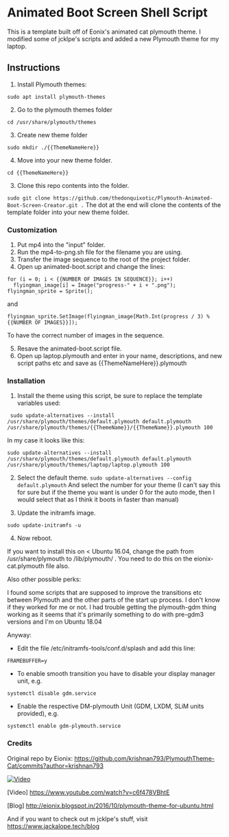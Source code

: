 # Animated Boot Screen Shell Script

This is a template built off of Eonix's animated cat plymouth theme. I modified some of jcklpe's scripts and added a new Plymouth theme for my laptop.  


## Instructions 

1. Install Plymouth themes:

`sudo apt install plymouth-themes`

2. Go to the plymouth themes folder

`
cd /usr/share/plymouth/themes
`

3. Create new theme folder

`
sudo mkdir ./{{ThemeNameHere}}
`

4. Move into your new theme folder.

`
cd {{ThemeNameHere}}
`

3. Clone this repo contents into the folder.

`
sudo git clone https://github.com/thedonquixotic/Plymouth-Animated-Boot-Screen-Creator.git .
`
The dot at the end will clone the contents of the template folder into your new theme folder. 

### Customization

1. Put mp4 into the "input" folder. 
2. Run the mp4-to-png.sh file for the filename you are using. 
3. Transfer the image sequence to the root of the project folder.
4. Open up animated-boot.script and change the lines:
```
for (i = 0; i < {{NUMBER OF IMAGES IN SEQUENCE}}; i++)
  flyingman_image[i] = Image("progress-" + i + ".png");
flyingman_sprite = Sprite();
```
and 
```
flyingman_sprite.SetImage(flyingman_image[Math.Int(progress / 3) % {{NUMBER OF IMAGES}}]);
```
To have the correct number of images in the sequence. 

5. Resave the animated-boot.script file. 
6. Open up laptop.plymouth and enter in your name, descriptions, and new script paths etc and save as {{ThemeNameHere}}.plymouth

### Installation
1. Install the theme using this script, be sure to replace the template variables used:

```
 sudo update-alternatives --install /usr/share/plymouth/themes/default.plymouth default.plymouth /usr/share/plymouth/themes/{{ThemeName}}/{{ThemeName}}.plymouth 100
```
In my case it looks like this:
```
sudo update-alternatives --install /usr/share/plymouth/themes/default.plymouth default.plymouth /usr/share/plymouth/themes/laptop/laptop.plymouth 100
```

2. Select the default theme.
`sudo update-alternatives --config default.plymouth`
And select the number for your theme (I can't say this for sure but if the theme you want is under 0 for the auto mode, then I would select that as I think it boots in faster than manual)

3. Update the initramfs image.

`
sudo update-initramfs -u
`

4. Now reboot.

If you want to install this on < Ubuntu 16.04, change the path from /usr/share/plymouth to /lib/plymouth/ . You need to do this on the eionix-cat.plymouth file also.

Also other possible perks:

I found some scripts that are supposed to improve the transitions etc between Plymouth and the other parts of the start up process. I don't know if they worked for me or not. I had trouble getting the plymouth-gdm thing working as it seems that it's primarily something to do with pre-gdm3 versions and I'm on Ubuntu 18.04

Anyway:

- Edit the file /etc/initramfs-tools/conf.d/splash and add this line:

`
FRAMEBUFFER=y
`

- To enable smooth transition you have to disable your display manager unit, e.g.

`
systemctl disable gdm.service
`

- Enable the respective DM-plymouth Unit (GDM, LXDM, SLiM units provided), e.g.

`
systemctl enable gdm-plymouth.service
`




### Credits
Original repo by Eionix: https://github.com/krishnan793/PlymouthTheme-Cat/commits?author=krishnan793

[![Video](https://i.imgur.com/0ReRjOf.gif)](https://www.youtube.com/watch?v=c6f478VBhtE)


[Video] https://www.youtube.com/watch?v=c6f478VBhtE

[Blog] http://eionix.blogspot.in/2016/10/plymouth-theme-for-ubuntu.html

And if you want to check out m jcklpe's stuff, visit https://www.jackalope.tech/blog
